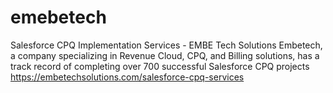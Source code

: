 # emebetech
Salesforce CPQ Implementation Services - EMBE Tech Solutions
Embetech, a company specializing in Revenue Cloud, CPQ, and Billing solutions, has a track record of completing over 700 successful Salesforce CPQ projects
https://embetechsolutions.com/salesforce-cpq-services
